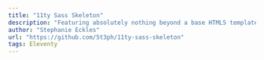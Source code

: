 ```yaml
---
title: "11ty Sass Skeleton"
description: "Featuring absolutely nothing beyond a base HTML5 template and the essential setup to watch and compile your Sass alongside 11ty."
author: "Stephanie Eckles"
url: "https://github.com/5t3ph/11ty-sass-skeleton"
tags: Eleventy
---
```

